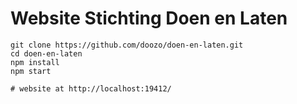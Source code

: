 Website Stichting Doen en Laten
===============================

    git clone https://github.com/doozo/doen-en-laten.git
    cd doen-en-laten
    npm install
    npm start
    
    # website at http://localhost:19412/
